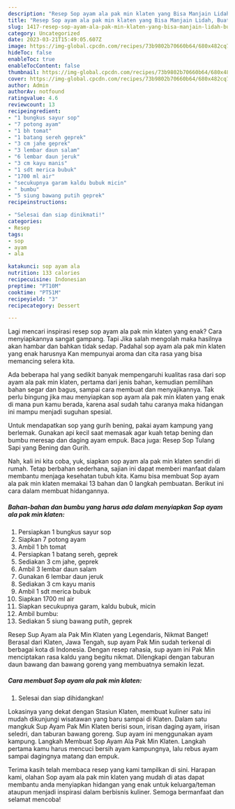 ```yaml
---
description: "Resep Sop ayam ala pak min klaten yang Bisa Manjain Lidah, Buat Buka Puasa Bisa Manjain Lidah"
title: "Resep Sop ayam ala pak min klaten yang Bisa Manjain Lidah, Buat Buka Puasa Bisa Manjain Lidah"
slug: 1417-resep-sop-ayam-ala-pak-min-klaten-yang-bisa-manjain-lidah-buat-buka-puasa-bisa-manjain-lidah
category: Uncategorized
date: 2023-03-21T15:49:05.607Z
image: https://img-global.cpcdn.com/recipes/73b9802b70660b64/680x482cq70/sop-ayam-ala-pak-min-klaten-foto-resep-utama.jpg
hideToc: false
enableToc: true
enableTocContent: false
thumbnail: https://img-global.cpcdn.com/recipes/73b9802b70660b64/680x482cq70/sop-ayam-ala-pak-min-klaten-foto-resep-utama.jpg
cover: https://img-global.cpcdn.com/recipes/73b9802b70660b64/680x482cq70/sop-ayam-ala-pak-min-klaten-foto-resep-utama.jpg
author: Admin
authorAv: notfound
ratingvalue: 4.6
reviewcount: 13
recipeingredient:
- "1 bungkus sayur sop"
- "7 potong ayam"
- "1 bh tomat"
- "1 batang sereh geprek"
- "3 cm jahe geprek"
- "3 lembar daun salam"
- "6 lembar daun jeruk"
- "3 cm kayu manis"
- "1 sdt merica bubuk"
- "1700 ml air"
- "secukupnya garam kaldu bubuk micin"
- " bumbu"
- "5 siung bawang putih geprek"
recipeinstructions:

- "Selesai dan siap dinikmati!"
categories:
- Resep
tags:
- sop
- ayam
- ala

katakunci: sop ayam ala 
nutrition: 133 calories
recipecuisine: Indonesian
preptime: "PT10M"
cooktime: "PT51M"
recipeyield: "3"
recipecategory: Dessert

---
```



Lagi mencari inspirasi resep sop ayam ala pak min klaten yang enak? Cara menyiapkannya sangat gampang. Tapi Jika salah mengolah maka hasilnya akan hambar dan bahkan tidak sedap. Padahal sop ayam ala pak min klaten yang enak harusnya Kan mempunyai aroma dan cita rasa yang bisa memancing selera kita.


Ada beberapa hal yang sedikit banyak mempengaruhi kualitas rasa dari sop ayam ala pak min klaten, pertama dari jenis bahan, kemudian pemilihan bahan segar dan bagus, sampai cara membuat dan menyajikannya. Tak perlu bingung jika mau menyiapkan sop ayam ala pak min klaten yang enak di mana pun kamu berada, karena asal sudah tahu caranya maka hidangan ini mampu menjadi suguhan spesial.

Untuk mendapatkan sop yang gurih bening, pakai ayam kampung yang berlemak. Gunakan api kecil saat memasak agar kuah tetap bening dan bumbu meresap dan daging ayam empuk. Baca juga: Resep Sop Tulang Sapi yang Bening dan Gurih.


Nah, kali ini kita coba, yuk, siapkan sop ayam ala pak min klaten sendiri di rumah. Tetap berbahan sederhana, sajian ini dapat memberi manfaat dalam membantu menjaga kesehatan tubuh kita. Kamu bisa membuat Sop ayam ala pak min klaten memakai 13 bahan dan 0 langkah pembuatan. Berikut ini cara dalam membuat hidangannya.

<!--inarticleads1-->

##### Bahan-bahan dan bumbu yang harus ada dalam menyiapkan Sop ayam ala pak min klaten:

1. Persiapkan 1 bungkus sayur sop
1. Siapkan 7 potong ayam
1. Ambil 1 bh tomat
1. Persiapkan 1 batang sereh, geprek
1. Sediakan 3 cm jahe, geprek
1. Ambil 3 lembar daun salam
1. Gunakan 6 lembar daun jeruk
1. Sediakan 3 cm kayu manis
1. Ambil 1 sdt merica bubuk
1. Siapkan 1700 ml air
1. Siapkan secukupnya garam, kaldu bubuk, micin
1. Ambil  bumbu:
1. Sediakan 5 siung bawang putih, geprek


Resep Sup Ayam ala Pak Min Klaten yang Legendaris, Nikmat Banget! Berasal dari Klaten, Jawa Tengah, sup ayam Pak Min sudah terkenal di berbagai kota di Indonesia. Dengan resep rahasia, sup ayam ini Pak Min menciptakan rasa kaldu yang begitu nikmat. Dilengkapi dengan taburan daun bawang dan bawang goreng yang membuatnya semakin lezat. 

<!--inarticleads2-->

##### Cara membuat Sop ayam ala pak min klaten:


1. Selesai dan siap dihidangkan!

Lokasinya yang dekat dengan Stasiun Klaten, membuat kuliner satu ini mudah dikunjungi wisatawan yang baru sampai di Klaten. Dalam satu mangkuk Sup Ayam Pak Min Klaten berisi soun, irisan daging ayam, irisan seledri, dan taburan bawang goreng. Sup ayam ini menggunakan ayam kampung. Langkah Membuat Sop Ayam Ala Pak Min Klaten. Langkah pertama kamu harus mencuci bersih ayam kampungnya, lalu rebus ayam sampai dagingnya matang dan empuk. 

Terima kasih telah membaca resep yang kami tampilkan di sini. Harapan kami, olahan Sop ayam ala pak min klaten yang mudah di atas dapat membantu anda menyiapkan hidangan yang enak untuk keluarga/teman ataupun menjadi inspirasi dalam berbisnis kuliner. Semoga bermanfaat dan selamat mencoba!
